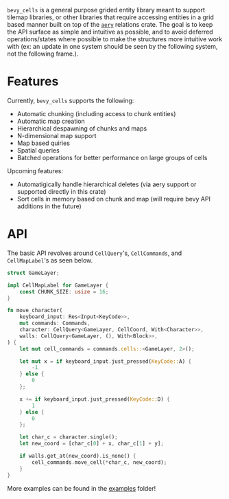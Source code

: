 `bevy_cells` is a general purpose grided entity library meant to support tilemap libraries, or other libraries that require accessing entities in a grid based manner built on top of the [`aery`](https://github.com/iiYese/aery) relations crate.  The goal is to keep the API surface as simple and intuitive as possible, and to avoid deferred operations/states where possible to make the structures more intuitive work with (ex: an update in one system should be seen by the following system, not the following frame.). 

# Features

Currently, `bevy_cells` supports the following:
* Automatic chunking (including access to chunk entities)
* Automatic map creation
* Hierarchical despawning of chunks and maps
* N-dimensional map support
* Map based quiries
* Spatial queries
* Batched operations for better performance on large groups of cells

Upcoming features:
* Automatigically handle hierarchical deletes (via aery support or supported directly in this crate)
* Sort cells in memory based on chunk and map (will require bevy API additions in the future)

# API

The basic API revolves around `CellQuery`'s, `CellCommands`, and `CellMapLabel`'s as seen below.

```rust
struct GameLayer;

impl CellMapLabel for GameLayer {
    const CHUNK_SIZE: usize = 16;
}

fn move_character(
    keyboard_input: Res<Input<KeyCode>>,
    mut commands: Commands,
    character: CellQuery<GameLayer, CellCoord, With<Character>>,
    walls: CellQuery<GameLayer, (), With<Block>>,
) {
    let mut cell_commands = commands.cells::<GameLayer, 2>();

    let mut x = if keyboard_input.just_pressed(KeyCode::A) {
        -1
    } else {
        0
    };

    x += if keyboard_input.just_pressed(KeyCode::D) {
        1
    } else {
        0
    };

    let char_c = character.single();
    let new_coord = [char_c[0] + x, char_c[1] + y];

    if walls.get_at(new_coord).is_none() {
        cell_commands.move_cell(*char_c, new_coord);
    }
}
```

More examples can be found in the [examples](/examples) folder!

